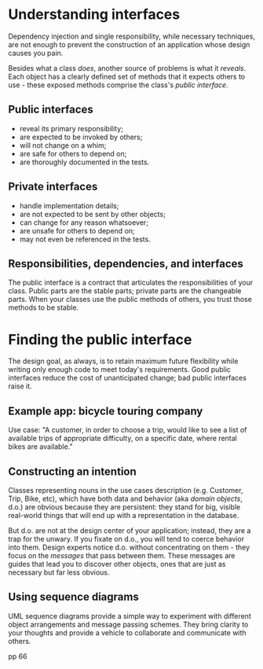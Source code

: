 
# Understanding interfaces

Dependency injection and single responsibility, while necessary techniques,
are not enough to prevent the construction of an application whose design
causes you pain.

Besides what a class _does_, another source of problems is what it _reveals_.
Each object has a clearly defined set of methods that it expects others
to use - these exposed methods comprise the class's _public interface_.

## Public interfaces

  * reveal its primary responsibility;
  * are expected to be invoked by others;
  * will not change on a whim;
  * are safe for others to depend on;
  * are thoroughly documented in the tests.

## Private interfaces

  * handle implementation details;
  * are not expected to be sent by other objects;
  * can change for any reason whatsoever;
  * are unsafe for others to depend on;
  * may not even be referenced in the tests.

## Responsibilities, dependencies, and interfaces

The public interface is a contract that articulates the responsibilities
of your class. Public parts are the stable parts; private parts are the
changeable parts. When your classes use the public methods of others, you
trust those methods to be stable.

# Finding the public interface

The design goal, as always, is to retain maximum future flexibility while
writing only enough code to meet today's requirements. Good public interfaces
reduce the cost of unanticipated change; bad public interfaces raise it.

## Example app: bicycle touring company

Use case: "A customer, in order to choose a trip, would like to see a list
of available trips of appropriate difficulty, on a specific date, where
rental bikes are available."

## Constructing an intention

Classes representing nouns in the use cases description (e.g. Customer, Trip,
Bike, etc), which have both data and behavior (aka _domain objects_, d.o.)
are obvious because they are persistent: they stand for big, visible real-world
things that will end up with a representation in the database.

But d.o. are not at the design center of your application; instead, they are a
trap for the unwary. If you fixate on d.o., you will tend to coerce behavior
into them. Design experts notice d.o. without concentrating on them - they
focus on the *messages* that pass between them. These messages are guides that
lead you to discover other objects, ones that are just as necessary but far
less obvious.

## Using sequence diagrams

UML sequence diagrams provide a simple way to experiment with different
object arrangements and message passing schemes. They bring clarity to
your thoughts and provide a vehicle to collaborate and communicate with
others.

pp 66
